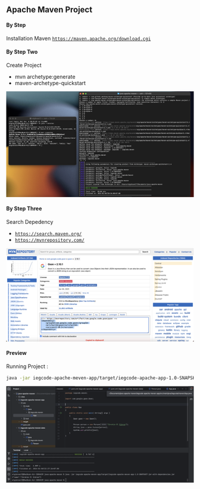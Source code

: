 ## Apache Maven Project

#### By Step
Installation Maven [`https://maven.apache.org/download.cgi`]()

#### By Step Two
Create Project <br>
- mvn archetype:generate
- maven-archetype-quickstart

<img src="installation.png">

#### By Step Three
Search Depedency <br>
- [`https://search.maven.org/`]()
- [`https://mvnrepository.com/`]()

<img src="depedency.png">


#### Preview
Running Project : 
```bash 
java -jar iegcode-apache-meven-app/target/iegcode-apache-app-1.0-SNAPSHOT-jar-with-depedencies-jar
```
<img src="demo.png">
